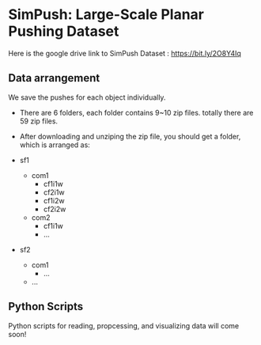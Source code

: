 # SimPush: Large-Scale Planar Pushing Dataset
Here is the google drive link to SimPush Dataset : https://bit.ly/2O8Y4Iq
## Data arrangement 
We save the pushes for each object individually. 

- There are 6 folders, each folder contains 9~10 zip files. totally there are 59 zip files.
- After downloading and unziping the zip file, you should get a folder, which is arranged as:
- sf1
    - com1
        - cf1i1w
        - cf2i1w
        - cf1i2w
        - cf2i2w
    - com2
        - cf1i1w
        - ... 

- sf2
    - com1
        - ...
    - ...
            
## Python Scripts
Python scripts for reading, propcessing, and visualizing data will come soon!
